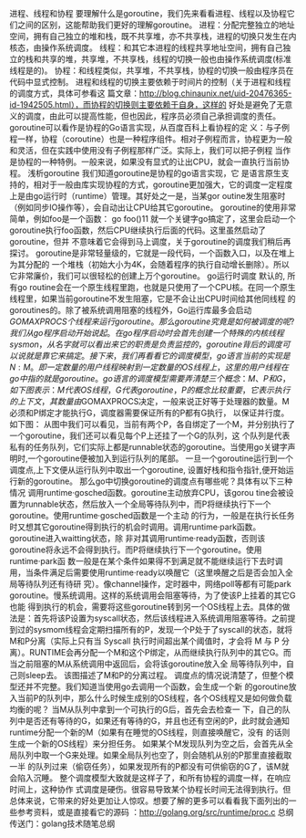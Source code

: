 进程、线程和协程 要理解什么是goroutine，我们先来看看进程、线程以及协程它们之间的区别，这能帮助我们更好的理解goroutine。
进程：分配完整独立的地址空间，拥有自己独立的堆和栈，既不共享堆，亦不共享栈，进程的切换只发生在内核态，由操作系统调度。
线程：和其它本进程的线程共享地址空间，拥有自己独立的栈和共享的堆，共享堆，不共享栈，线程的切换一般也由操作系统调度(标准线程是的)。
协程：和线程类似，共享堆，不共享栈，协程的切换一般由程序员在代码中显式控制。 进程和线程的切换主要依赖于时间片的控制（关于进程和线程的调度方式，具体可参看这
篇文章：http://blog.chinaunix.net/uid-20476365-id-1942505.html），而协程的切换则主要依赖于自身，这样的
好处是避免了无意义的调度，由此可以提高性能，但也因此，程序员必须自己承担调度的责任。 goroutine可以看作是协程的Go语言实现，从百度百科上看协程的定
义：与子例程一样，协程（coroutine）也是一种程序组件。相对子例程而言，协程更为一般和灵活，但在实践中使用没有子例程那样广泛。实际上，我们可以把子例程
当作是协程的一种特例。一般来说，如果没有显式的让出CPU，就会一直执行当前协程。 浅析goroutine 我们知道goroutine是协程的go语言实现，它
是语言原生支持的，相对于一般由库实现协程的方式，goroutine更加强大，它的调度一定程度上是由go运行时（runtime）管理。其好处之一是，当某gor
outine发生阻塞时（例如同步IO操作等），会自动出让CPU给其它goroutine。 goroutine的使用非常简单，例如foo是一个函数： go
foo()11 就一个关键字go搞定了，这里会启动一个goroutine执行foo函数，然后CPU继续执行后面的代码。这里虽然启动了goroutine，但并
不意味着它会得到马上调度，关于goroutine的调度我们稍后再探讨。 goroutine是非常轻量级的，它就是一段代码，一个函数入口，以及在堆上为其分配的
一个堆栈（初始大小为4K，会随着程序的执行自动增长删除）。所以它非常廉价，我们可以很轻松的创建上万个goroutine。 go运行时调度 默认的, 所有go
routine会在一个原生线程里跑，也就是只使用了一个CPU核。在同一个原生线程里，如果当前goroutine不发生阻塞，它是不会让出CPU时间给其他同线程
的goroutines的。除了被系统调用阻塞的线程外，Go运行库最多会启动$GOMAXPROCS个线程来运行goroutine。 那么goroutine究竟
是如何被调度的呢?我们从go程序启动开始说起。在go程序启动时会首先创建一个特殊的内核线程sysmon，从名字就可以看出来它的职责是负责监控的，gorout
ine背后的调度可以说就是靠它来搞定。 接下来，我们再看看它的调度模型，go语言当前的实现是N:M。即一定数量的用户线程映射到一定数量的OS线程上，这里的用
户线程在go中指的就是goroutine。go语言的调度模型需要弄清楚三个概念：M、P和G，如下图表示： M代表OS线程，G代表goroutine，P的概念
比较重要，它表示执行的上下文，其数量由$GOMAXPROCS决定，一般来说正好等于处理器的数量。M必须和P绑定才能执行G，调度器需要保证所有的P都有G执行，
以保证并行度。如下图： 从图中我们可以看见，当前有两个P，各自绑定了一个M，并分别执行了一个goroutine，我们还可以看见每个P上还挂了一个G的队列，这
个队列是代表私有的任务队列，它们实际上都是runnable状态的goroutine。当使用go关键字声明时,一个goroutine便被加入到运行队列的尾部。
一旦一个goroutine运行到一个调度点,上下文便从运行队列中取出一个goroutine, 设置好栈和指令指针,便开始运行新的goroutine。
那么go中切换goroutine的调度点有哪些呢？具体有以下三种情况 调用runtime·gosched函数。goroutine主动放弃CPU，该gorou
tine会被设置为runnable状态，然后放入一个全局等待队列中，而P将继续执行下一个goroutine。使用runtime·gosched函数是一个主动
的行为，一般是在执行长任务时又想其它goroutine得到执行的机会时调用。调用runtime·park函数。goroutine进入waitting状态，除
非对其调用runtime·ready函数，否则该goroutine将永远不会得到执行。而P将继续执行下一个goroutine。使用runtime·park函
数一般是在某个条件如果得不到满足就不能继续运行下去时调用，当条件满足后需要使用runtime·ready以唤醒它（这里唤醒之后是否会加入全局等待队列还有待研
究）。像channel操作，定时器中，网络poll等都有可能park goroutine。慢系统调用。这样的系统调用会阻塞等待，为了使该P上挂着的其它G也能
得到执行的机会，需要将这些goroutine转到另一个OS线程上去。具体的做法是：首先将该P设置为syscall状态，然后该线程进入系统调用阻塞等待。之前提
到过的sysmom线程会定期扫描所有的P，发现一个P处于了syscall的状态，就将M和P分离（实际上只有当 Syscall 执行时间超出某个阈值时，才会将
M 与 P 分离）。RUNTIME会再分配一个M和这个P绑定，从而继续执行队列中的其它G。而当之前阻塞的M从系统调用中返回后，会将该goroutine放入全
局等待队列中，自己则sleep去。 该图描述了M和P的分离过程。 调度点的情况说清楚了，但整个模型还并不完整。我们知道当使用go去调用一个函数，会生成一个新
的goroutine放入当前P的队列中，那么什么时候生成别的OS线程，各个OS线程又是如何做负载均衡的呢？ 当M从队列中拿到一个可执行的G后，首先会去检查一
下，自己的队列中是否还有等待的G，如果还有等待的G，并且也还有空闲的P，此时就会通知runtime分配一个新的M（如果有在睡觉的OS线程，则直接唤醒它，没有
的话则生成一个新的OS线程）来分担任务。 如果某个M发现队列为空之后，会首先从全局队列中取一个G来处理。如果全局队列也空了，则会随机从别的P那里直接截取一半
的队列过来（偷窃任务），如果发现所有的P都没有可供偷窃的G了，该M就会陷入沉睡。 整个调度模型大致就是这样子了，和所有协程的调度一样，在响应时间上，这种协作
式调度是硬伤。很容易导致某个协程长时间无法得到执行。但总体来说，它带来的好处更加让人惊叹。想要了解的更多可以看看我下面列出的一些参考资料，或是直接看它的源码
：http://golang.org/src/runtime/proc.c 总纲传送门：golang技术随笔总纲

